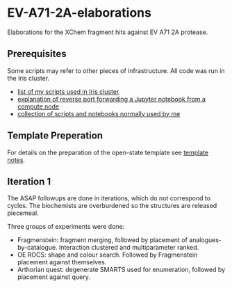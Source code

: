# EV-A71-2A-elaborations
Elaborations for the XChem fragment hits against EV A71 2A protease.

## Prerequisites

Some scripts may refer to other pieces of infrastructure.
All code was run in the Iris cluster.

* [list of my scripts used in Iris cluster](https://gist.github.com/matteoferla/e0496d5766c12a0ae1738b943b41a536)
* [explanation of reverse port forwarding a Jupyter notebook from a compute node](https://www.blopig.com/blog/2023/10/ssh-the-boss-fight-level-jupyter-notebooks-from-compute-nodes/)
* [collection of scripts and notebooks normally used by me](https://github.com/matteoferla/Fragment-hit-follow-up-chemistry)

## Template Preperation

For details on the preparation of the open-state template see [template notes](template.md).

## Iteration 1
The ASAP followups are done in iterations, which do not correspond to cycles.
The biochemists are overburdened so the structures are released piecemeal.

Three groups of experiments were done:

* Fragmenstein: fragment merging, followed by placement of analogues-by-catalogue. Interaction clustered and multiparameter ranked.
* OE ROCS: shape and colour search. Followed by Fragmenstein placement against themselves.
* Arthorian quest: degenerate SMARTS used for enumeration, followed by placement against query.
